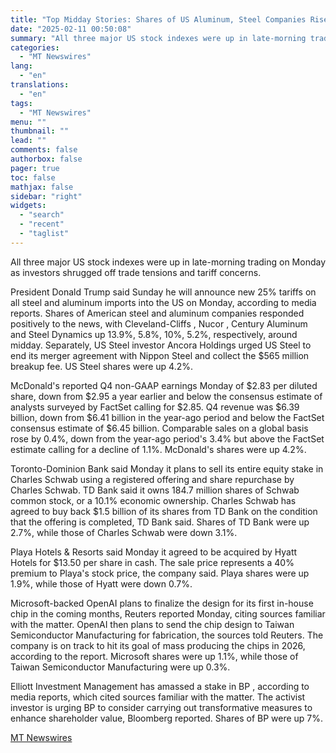 ```yaml
---
title: "Top Midday Stories: Shares of US Aluminum, Steel Companies Rise on Tariff News; McDonald's Shares Gain on Comp Sales"
date: "2025-02-11 00:50:08"
summary: "All three major US stock indexes were up in late-morning trading on Monday as investors shrugged off trade tensions and tariff concerns. President Donald Trump said Sunday he will announce new 25% tariffs on all steel and aluminum imports into the US on Monday, according to media reports. Shares of..."
categories:
  - "MT Newswires"
lang:
  - "en"
translations:
  - "en"
tags:
  - "MT Newswires"
menu: ""
thumbnail: ""
lead: ""
comments: false
authorbox: false
pager: true
toc: false
mathjax: false
sidebar: "right"
widgets:
  - "search"
  - "recent"
  - "taglist"
---
```


All three major US stock indexes were up in late-morning trading on Monday as investors shrugged off trade tensions and tariff concerns.

President Donald Trump said Sunday he will announce new 25% tariffs on all steel and aluminum imports into the US on Monday, according to media reports. Shares of American steel and aluminum companies responded positively to the news, with Cleveland-Cliffs , Nucor , Century Aluminum and Steel Dynamics up 13.9%, 5.8%, 10%, 5.2%, respectively, around midday. Separately, US Steel investor Ancora Holdings urged US Steel to end its merger agreement with Nippon Steel and collect the $565 million breakup fee. US Steel shares were up 4.2%.

McDonald's reported Q4 non-GAAP earnings Monday of $2.83 per diluted share, down from $2.95 a year earlier and below the consensus estimate of analysts surveyed by FactSet calling for $2.85. Q4 revenue was $6.39 billion, down from $6.41 billion in the year-ago period and below the FactSet consensus estimate of $6.45 billion. Comparable sales on a global basis rose by 0.4%, down from the year-ago period's 3.4% but above the FactSet estimate calling for a decline of 1.1%. McDonald's shares were up 4.2%.

Toronto-Dominion Bank said Monday it plans to sell its entire equity stake in Charles Schwab using a registered offering and share repurchase by Charles Schwab. TD Bank said it owns 184.7 million shares of Schwab common stock, or a 10.1% economic ownership. Charles Schwab has agreed to buy back $1.5 billion of its shares from TD Bank on the condition that the offering is completed, TD Bank said. Shares of TD Bank were up 2.7%, while those of Charles Schwab were down 3.1%.

Playa Hotels & Resorts said Monday it agreed to be acquired by Hyatt Hotels for $13.50 per share in cash. The sale price represents a 40% premium to Playa's stock price, the company said. Playa shares were up 1.9%, while those of Hyatt were down 0.7%.

Microsoft-backed OpenAI plans to finalize the design for its first in-house chip in the coming months, Reuters reported Monday, citing sources familiar with the matter. OpenAI then plans to send the chip design to Taiwan Semiconductor Manufacturing for fabrication, the sources told Reuters. The company is on track to hit its goal of mass producing the chips in 2026, according to the report. Microsoft shares were up 1.1%, while those of Taiwan Semiconductor Manufacturing were up 0.3%.

Elliott Investment Management has amassed a stake in BP , according to media reports, which cited sources familiar with the matter. The activist investor is urging BP to consider carrying out transformative measures to enhance shareholder value, Bloomberg reported. Shares of BP were up 7%.

[MT Newswires](https://www.tradingview.com/news/mtnewswires.com:20250210:A3313710:0/)
